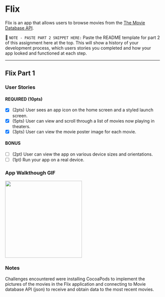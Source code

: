 
# Flix

Flix is an app that allows users to browse movies from the [The Movie Database API](https://www.themoviedb.org/documentation/api).

📝 `NOTE - PASTE PART 2 SNIPPET HERE:` Paste the README template for part 2 of this assignment here at the top. This will show a history of your development process, which users stories you completed and how your app looked and functioned at each step.

---

## Flix Part 1

### User Stories

#### REQUIRED (10pts)
- [x] (2pts) User sees an app icon on the home screen and a styled launch screen.
- [x] (5pts) User can view and scroll through a list of movies now playing in theaters.
- [x] (3pts) User can view the movie poster image for each movie.

#### BONUS
- [ ] (2pt) User can view the app on various device sizes and orientations.
- [ ] (1pt) Run your app on a real device.

### App Walkthough GIF
<img src="http://g.recordit.co/2LwZlfQj6y.gif" width=250><br>

### Notes
Challenges encountered were installing CocoaPods to implement the pictures of the movies in the Flix application and connecting to Movie database API (json) to receive and obtain data to the most recent movies.
